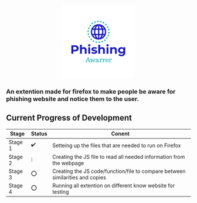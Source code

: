 <p align="center">
  <img src="https://github.com/Bomrzoq/PhishingAwarness_Extenstion/blob/main/logo.png?raw=true" alt="Sublime's custom image"/>
</p>

### An extention made for firefox to make people be aware for phishing website and notice them to the user.

## Current Progress of Development

 Stage | Status | Conent 
 ------------ | ------------- | -------------
 Stage 1 | :heavy_check_mark: | Setteing up the files that are needed to run on Firefox
 Stage 2 | :grey_exclamation: | Creating the JS file to read all needed information from the webpage
 Stage 3 |:o:| Creating the JS code/function/file to compare between similarities and copies
 Stage 4 |:o:| Running all extention on different know website for testing

